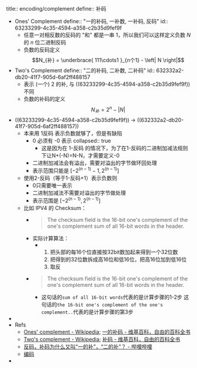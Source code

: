 title:: encoding/complement
define:: 补码

- Ones' Complement
  define:: "一的补码, 一补数, 一补码, 反码"
  id:: 63233299-4c35-4594-a358-c2b35d9fef9f
  - 任意一对相反数的反码的 "和" 都是一串 $1$，所以我们可以这样定义负数 $N$ 的 $n$ 位二进制反码
  - 负数的反码定义
    $$N_{补} = \underbrace{ 111\cdots1 }_{n个1} - \left| N \right|$$
- Two's Complement
  define:: "二的补码, 二补数, 二补码"
  id:: 632332a2-db20-41f7-905d-6af2ff488157
  - 表示 (一个) $2$ 的补, 与 ((63233299-4c35-4594-a358-c2b35d9fef9f)) 不同
  - 负数的补码的定义
    $$N_{补} = 2^{n} - \left|N\right|$$
- ((63233299-4c35-4594-a358-c2b35d9fef9f)) -> ((632332a2-db20-41f7-905d-6af2ff488157))
  - 本来用 1反码 表示负数就够了，但是有缺陷
    - 0 必须有 -0 表示
      collapsed:: true
      - 这是因为在 1-反码 的情况下，为了在1-反码的二进制加减法规则下让N+(-N)=N-N，才需要定义-0
    - 二进制加减法会有溢出，需要对溢出的字节做环回处理
    - 表示范围只能是 $[-2^{(n-1)}-1, 2^{(n-1)}]$
  - 使用2-反码（等于1-反码+1）表示负数则
    - 0只需要唯一表示
    - 二进制加减法不需要对溢出的字节做处理
    - 表示范围是 $[-2^{(n-1)}, 2^{(n-1)}]$
  - 比如 IPV4 的 Checksum：
    - > The checksum field is the 16-bit one's complement of the one's complement sum of all 16-bit words in the header.
    - 实际计算算法：
      - 1. 把头部的每16个位直接按32bit数加起来得到一个32位数
        2. 把得到的32位数拆成高16位和低16位，把高16位加到低16位
        3. 取反
    - > The checksum field is the 16-bit one's complement of the one's complement sum of all 16-bit words in the header.
      - 这句话的`sum of all 16-bit words`代表的是计算步骤的1-2步 这句话的`the 16-bit one's complement of the one's complement..`代表的是计算步骤的第3步
-
- Refs
  - [Ones' complement - Wikipedia](https://en.wikipedia.org/wiki/Ones'_complement ); [一的补码 - 维基百科，自由的百科全书](https://zh.wikipedia.org/zh-cn/%E4%B8%80%E8%A3%9C%E6%95%B8)
  - [Two's complement - Wikipedia](https://en.wikipedia.org/wiki/Two's_complement ); [补码 - 维基百科，自由的百科全书](https://zh.wikipedia.org/zh-cn/%E4%BA%8C%E8%A3%9C%E6%95%B8)
  - [反码，补码为什么又叫“一的补”，“二的补”？ - 哔哩哔哩](https://www.bilibili.com/read/cv1669932/)
  - [编码](https://gist.github.com/fanfeilong/844ad0c2e2654cfd4c7e)
-